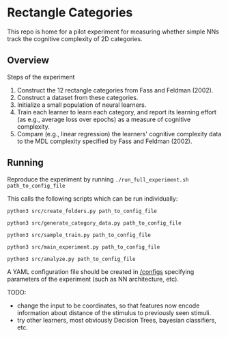 # Rectangle Categories

This repo is home for a pilot experiment for measuring whether simple NNs track the cognitive complexity of 2D categories.

## Overview

Steps of the experiment

1. Construct the 12 rectangle categories from Fass and Feldman (2002).
2. Construct a dataset from these categories.
3. Initialize a small population of neural learners.
4. Train each learner to learn each category, and report its learning effort (as e.g., average loss over epochs) as a measure of cognitive complexity.
5. Compare (e.g., linear regression) the learners' cognitive complexity data to the MDL complexity specified by Fass and Feldman (2002).

## Running

Reproduce the experiment by running `./run_full_experiment.sh path_to_config_file`

This calls the following scripts which can be run individually:

`python3 src/create_folders.py path_to_config_file`

`python3 src/generate_category_data.py path_to_config_file`

`python3 src/sample_train.py path_to_config_file`

`python3 src/main_experiment.py path_to_config_file`

`python3 src/analyze.py path_to_config_file`

A YAML configuration file should be created in [/configs](/configs) specifying parameters of the experiment (such as NN architecture, etc).


TODO: 

- change the input to be coordinates, so that features now encode information about distance of the stimulus to previously seen stimuli.
- try other learners, most obviously Decision Trees, bayesian classifiers, etc.
